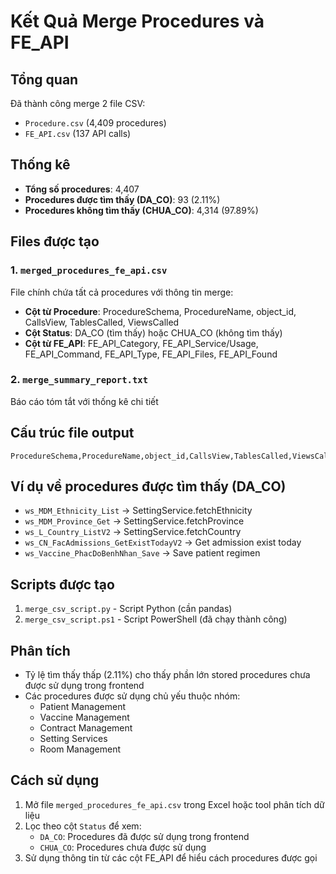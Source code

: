 # Kết Quả Merge Procedures và FE_API

## Tổng quan
Đã thành công merge 2 file CSV:
- `Procedure.csv` (4,409 procedures)
- `FE_API.csv` (137 API calls)

## Thống kê
- **Tổng số procedures**: 4,407
- **Procedures được tìm thấy (DA_CO)**: 93 (2.11%)
- **Procedures không tìm thấy (CHUA_CO)**: 4,314 (97.89%)

## Files được tạo

### 1. `merged_procedures_fe_api.csv`
File chính chứa tất cả procedures với thông tin merge:
- **Cột từ Procedure**: ProcedureSchema, ProcedureName, object_id, CallsView, TablesCalled, ViewsCalled
- **Cột Status**: DA_CO (tìm thấy) hoặc CHUA_CO (không tìm thấy)
- **Cột từ FE_API**: FE_API_Category, FE_API_Service/Usage, FE_API_Command, FE_API_Type, FE_API_Files, FE_API_Found

### 2. `merge_summary_report.txt`
Báo cáo tóm tắt với thống kê chi tiết

## Cấu trúc file output
```
ProcedureSchema,ProcedureName,object_id,CallsView,TablesCalled,ViewsCalled,Status,FE_API_Category,FE_API_Service/Usage,FE_API_Command,FE_API_Type,FE_API_Files,FE_API_Found
```

## Ví dụ về procedures được tìm thấy (DA_CO)
- `ws_MDM_Ethnicity_List` → SettingService.fetchEthnicity
- `ws_MDM_Province_Get` → SettingService.fetchProvince
- `ws_L_Country_ListV2` → SettingService.fetchCountry
- `ws_CN_FacAdmissions_GetExistTodayV2` → Get admission exist today
- `ws_Vaccine_PhacDoBenhNhan_Save` → Save patient regimen

## Scripts được tạo
1. `merge_csv_script.py` - Script Python (cần pandas)
2. `merge_csv_script.ps1` - Script PowerShell (đã chạy thành công)

## Phân tích
- Tỷ lệ tìm thấy thấp (2.11%) cho thấy phần lớn stored procedures chưa được sử dụng trong frontend
- Các procedures được sử dụng chủ yếu thuộc nhóm:
  - Patient Management
  - Vaccine Management  
  - Contract Management
  - Setting Services
  - Room Management

## Cách sử dụng
1. Mở file `merged_procedures_fe_api.csv` trong Excel hoặc tool phân tích dữ liệu
2. Lọc theo cột `Status` để xem:
   - `DA_CO`: Procedures đã được sử dụng trong frontend
   - `CHUA_CO`: Procedures chưa được sử dụng
3. Sử dụng thông tin từ các cột FE_API để hiểu cách procedures được gọi
